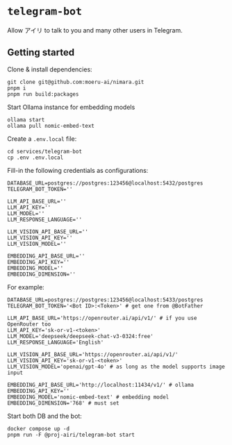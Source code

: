 # `telegram-bot`

Allow アイリ to talk to you and many other users in Telegram.

## Getting started

Clone & install dependencies:

```shell
git clone git@github.com:moeru-ai/nimara.git
pnpm i
pnpm run build:packages
```

Start Ollama instance for embedding models

```shell
ollama start
ollama pull nomic-embed-text
```

Create a `.env.local` file:

```shell
cd services/telegram-bot
cp .env .env.local
```

Fill-in the following credentials as configurations:

```shell
DATABASE_URL=postgres://postgres:123456@localhost:5432/postgres
TELEGRAM_BOT_TOKEN=''

LLM_API_BASE_URL=''
LLM_API_KEY=''
LLM_MODEL=''
LLM_RESPONSE_LANGUAGE=''

LLM_VISION_API_BASE_URL=''
LLM_VISION_API_KEY=''
LLM_VISION_MODEL=''

EMBEDDING_API_BASE_URL=''
EMBEDDING_API_KEY=''
EMBEDDING_MODEL=''
EMBEDDING_DIMENSION=''
```

For example:

```shell
DATABASE_URL=postgres://postgres:123456@localhost:5433/postgres
TELEGRAM_BOT_TOKEN='<Bot ID>:<Token>' # get one from @BotFather

LLM_API_BASE_URL='https://openrouter.ai/api/v1/' # if you use OpenRouter too
LLM_API_KEY='sk-or-v1-<token>'
LLM_MODEL='deepseek/deepseek-chat-v3-0324:free'
LLM_RESPONSE_LANGUAGE='English'

LLM_VISION_API_BASE_URL='https://openrouter.ai/api/v1/'
LLM_VISION_API_KEY='sk-or-v1-<token>'
LLM_VISION_MODEL='openai/gpt-4o' # as long as the model supports image input

EMBEDDING_API_BASE_URL='http://localhost:11434/v1/' # ollama
EMBEDDING_API_KEY=''
EMBEDDING_MODEL='nomic-embed-text' # embedding model
EMBEDDING_DIMENSION='768' # must set
```

Start both DB and the bot:

```shell
docker compose up -d
pnpm run -F @proj-airi/telegram-bot start
```
